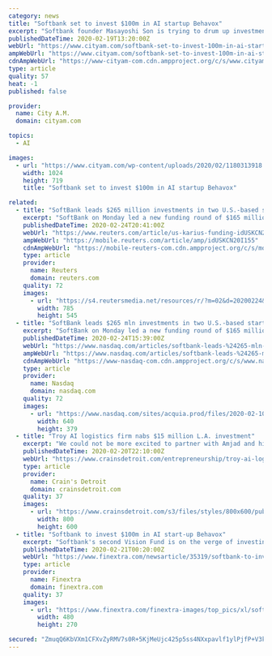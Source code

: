 ```yaml
---
category: news
title: "Softbank set to invest $100m in AI startup Behavox"
excerpt: "Softbank founder Masayoshi Son is trying to drum up investment for his second Vision Fund (via Getty Images) Softbank is reportedly close to investing $100m (£77m) in a startup which uses artificial intelligence (AI) to help financial firms monitor ..."
publishedDateTime: 2020-02-19T13:20:00Z
webUrl: "https://www.cityam.com/softbank-set-to-invest-100m-in-ai-startup-behavox/"
ampWebUrl: "https://www.cityam.com/softbank-set-to-invest-100m-in-ai-startup-behavox/amp/"
cdnAmpWebUrl: "https://www-cityam-com.cdn.ampproject.org/c/s/www.cityam.com/softbank-set-to-invest-100m-in-ai-startup-behavox/amp/"
type: article
quality: 57
heat: -1
published: false

provider:
  name: City A.M.
  domain: cityam.com

topics:
  - AI

images:
  - url: "https://www.cityam.com/wp-content/uploads/2020/02/1180313918.jpg"
    width: 1024
    height: 719
    title: "Softbank set to invest $100m in AI startup Behavox"

related:
  - title: "SoftBank leads $265 million investments in two U.S.-based start-ups"
    excerpt: "SoftBank on Monday led a new funding round of $165 million in California-based Karius and invested $100 million in New York-headquartered AI company Behavox, as the technology giant builds a portfolio under its second Vision Fund."
    publishedDateTime: 2020-02-24T20:41:00Z
    webUrl: "https://www.reuters.com/article/us-karius-funding-idUSKCN20I155"
    ampWebUrl: "https://mobile.reuters.com/article/amp/idUSKCN20I155"
    cdnAmpWebUrl: "https://mobile-reuters-com.cdn.ampproject.org/c/s/mobile.reuters.com/article/amp/idUSKCN20I155"
    type: article
    provider:
      name: Reuters
      domain: reuters.com
    quality: 72
    images:
      - url: "https://s4.reutersmedia.net/resources/r/?m=02&d=20200224&t=2&i=1494517480&w=&fh=545px&fw=&ll=&pl=&sq=&r=LYNXNPEG1N0Y9"
        width: 785
        height: 545
  - title: "SoftBank leads $265 mln investments in two U.S.-based start-ups"
    excerpt: "SoftBank on Monday led a new funding round of $165 million in California-based Karius and invested $100 million in New York-headquartered AI company Behavox, as the technology giant builds a portfolio under its second Vision Fund."
    publishedDateTime: 2020-02-24T15:39:00Z
    webUrl: "https://www.nasdaq.com/articles/softbank-leads-%24265-mln-investments-in-two-u.s.-based-start-ups-2020-02-24"
    ampWebUrl: "https://www.nasdaq.com/articles/softbank-leads-%24265-mln-investments-in-two-u.s.-based-start-ups-2020-02-24?amp"
    cdnAmpWebUrl: "https://www-nasdaq-com.cdn.ampproject.org/c/s/www.nasdaq.com/articles/softbank-leads-%24265-mln-investments-in-two-u.s.-based-start-ups-2020-02-24?amp"
    type: article
    provider:
      name: Nasdaq
      domain: nasdaq.com
    quality: 72
    images:
      - url: "https://www.nasdaq.com/sites/acquia.prod/files/2020-02-10T031146Z_697225804_RC2FXE98KO0F_RTRMADP_2_SOFTBANK-RESULTS.JPG"
        width: 640
        height: 379
  - title: "Troy AI logistics firm nabs $15 million L.A. investment"
    excerpt: "We could not be more excited to partner with Amjad and his team on this next phase of growth.\" Coastal investment into Michigan companies has been on the rise, Crain's has previously reported, with every $1 invested into a Michigan startup by a Michigan-based venture capital firm now being matched by $7.85 in investment from outside the state."
    publishedDateTime: 2020-02-20T22:10:00Z
    webUrl: "https://www.crainsdetroit.com/entrepreneurship/troy-ai-logistics-firm-nabs-15-million-la-investment"
    type: article
    provider:
      name: Crain's Detroit
      domain: crainsdetroit.com
    quality: 37
    images:
      - url: "https://www.crainsdetroit.com/s3/files/styles/800x600/public/istock%20venture%20capital_i_i.jpg"
        width: 800
        height: 600
  - title: "Softbank to invest $100m in AI start-up Behavox"
    excerpt: "Softbank's second Vision Fund is on the verge of investing $100m in Behavox, a UK startup which uses AI to monitor employees' behaviour at financial services companies. The Japanese conglomerate could complete and announce its deal with Behavox in the next week, according to Sky News. Behavox uses AI to detect nefarious activity by employees ..."
    publishedDateTime: 2020-02-21T00:20:00Z
    webUrl: "https://www.finextra.com/newsarticle/35319/softbank-to-invest-100m-in-ai-start-up-behavox/startups"
    type: article
    provider:
      name: Finextra
      domain: finextra.com
    quality: 37
    images:
      - url: "https://www.finextra.com/finextra-images/top_pics/xl/softbank.jpg"
        width: 480
        height: 270

secured: "ZmuqQ6KbVXm1CFXvZyRMV7s0R+5KjMeUjc425p5ss4NXxpavlf1ylPjfP+V3kGNqITvC0pLuoXMFw5yXhke9c6t6eH7pimkPqhPefqvh0Hs9kea8uVANpDjBK/EWWnQ1BcfwpA3Yr37KjEU4UJgEU5laMdrELYyXHGQdLXhrPOZrZgvIgKaGO41quRRq9ISoz/T4IndeVZLycx6PIukzqYTVDUEyZCl7wPi9i9eISxwcys5g6qccgQOQeQV9tBbvhnR8GOQkI60aDUQXvnPXhS8Jr+j9STohdHmpkGQ4V5QDZTrRKRVHBL1ptKLJFO7/9DgtQCM2M0feC1XgRc03FkQaj8VniVbzCVTOEhA63b0rvsqsL8owJRHYQsWtbvLO0/Lo8H1ged3G8ly68rLWGdrdSEMVLQG37YHptIn2nZ/V2kTjwDLQ4/rumqv/IXDZ4UopOajhW8CwW85zC75lqQeSrFU6N8V8VLkF0eWNCjY=;wBW17ENoOnx2gxTtdV0ayg=="
---
```


